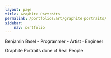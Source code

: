 ```yaml
---
layout: page
title: Graphite Portraits
permalink: /portfolios/art/graphite-portraits/
sidebar:
    nav: portfolio
---
```


Benjamin Basel - Programmer - Artist - Engineer

Graphite Portraits done of Real People